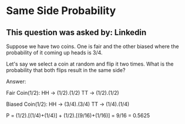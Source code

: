 # Same Side Probability

## This question was asked by: Linkedin

Suppose we have two coins. One is fair and the other biased where the probability of it coming up heads is 3/4.

Let's say we select a coin at random and flip it two times. What is the probability that both flips result in the same side?

Answer:

Fair Coin(1/2):
HH -> (1/2).(1/2)
TT -> (1/2).(1/2)

Biased Coin(1/2):
HH -> (3/4).(3/4)
TT -> (1/4).(1/4)

P = (1/2).[(1/4)+(1/4)] + (1/2).[(9/16)+(1/16)] = 9/16 = 0.5625
